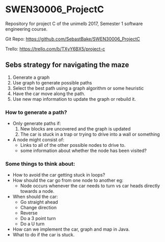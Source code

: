 # SWEN30006_ProjectC
Repository for project C of the unimelb 2017, Semester 1 software engineering course.

Git Repo: https://github.com/SebastBake/SWEN30006_ProjectC

Trello: https://trello.com/b/TXyY6BX5/project-c


## Sebs strategy for navigating the maze
1. Generate a graph
2. Use graph to generate possible paths
3. Select the best path using a graph algorithm or some heuristic
4. Have the car move along the path.
5. Use new map information to update the graph or rebuild it.

### How to generate a path?
* Only generate paths if:
	1. New blocks are uncovered and the graph is updated
	2. The car is stuck in a trap or trying to drive into a wall or something
* A node might consist of:
	* Links to all of the other possible nodes to drive to.
	* some information about whether the node has been visited?
### Some things to think about:
* How to avoid the car getting stuck in loops?
* How should the car go from one node to another eg:
	* Node occurs whenever the car needs to turn vs car heads directly towards a node.
* When should the car:
	* Go straight ahead
	* Change direction
	* Reverse
	* Do a 3 point turn
	* Do a U turn
* How can we implement the car, graph and map in Java.
* What to do if the car is stuck.
